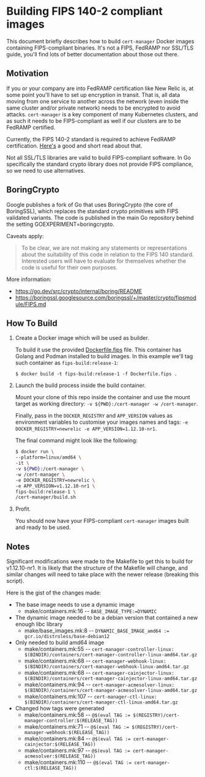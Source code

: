 # Building FIPS 140-2 compliant images

This document briefly describes how to build `cert-manager` Docker images containing FIPS-compliant binaries. It's not a FIPS, FedRAMP nor SSL/TLS guide, you'll find lots of better documentation about those out there.

## Motivation

If you or your company are into FedRAMP certification like New Relic is, at some point you'll have to set up encryption in transit. That is, all data moving from one service to another across the network (even inside the same cluster and/or private network) needs to be encrypted to avoid attacks. `cert-manager` is a key component of many Kubernetes clusters, and as such it needs to be FIPS-compliant as well if our clusters are to be FedRAMP certified.

Currently, the FIPS 140-2 standard is required to achieve FedRAMP certification. [Here's](https://stackarmor.com/understanding-fips-140-2-requirements-for-achieving-fedramp-compliance/) a good and short read about that.

Not all SSL/TLS libraries are valid to build FIPS-compliant software. In Go specifically the standard crypto library does not provide FIPS compliance, so we need to use alternatives.

## BoringCrypto

Google publishes a fork of Go that uses BoringCrypto (the core of BoringSSL), which replaces the standard crypto primitives with FIPS validated variants.
The code is published in the main Go repository behind the setting GOEXPERIMENT=boringcrypto.

Caveats apply:
> To be clear, we are not making any statements or representations about the suitability of this code in relation to the FIPS 140 standard. 
> Interested users will have to evaluate for themselves whether the code is useful for their own purposes.

More information:
* https://go.dev/src/crypto/internal/boring/README
* https://boringssl.googlesource.com/boringssl/+/master/crypto/fipsmodule/FIPS.md

## How To Build

1. Create a Docker image which will be used as builder.

   To build it use the provided [Dockerfile.fips](Dockerfile.fips) file. This container has Golang and Podman installed to build images. In this example we'll tag such container as `fips-build:release-1`:

   `$ docker build -t fips-build:release-1 -f Dockerfile.fips .`

1. Launch the build process inside the build container.

   Mount your clone of this repo inside the container and use the mount target as working directory: `-v ${PWD}:/cert-manager -w /cert-manager`.

   Finally, pass in the `DOCKER_REGISTRY` and `APP_VERSION` values as environment variables to customise your images names and tags: `-e DOCKER_REGISTRY=newrelic -e APP_VERSION=1.12.10-nr1`.

   The final command might look like the following:

   ```sh
   $ docker run \
   --platform=linux/amd64 \
   -it \
   -v ${PWD}:/cert-manager \
   -w /cert-manager \
   -e DOCKER_REGISTRY=newrelic \
   -e APP_VERSION=v1.12.10-nr1 \
   fips-build:release-1 \
   /cert-manager/build.sh
   ```

1. Profit.

   You should now have your FIPS-compliant `cert-manager` images built and ready to be used.

## Notes
Significant modifications were made to the Makefile to get this to build for v1.12.10-nr1. 
It is likely that the structure of the Makefile will change, and similar changes will need to take place with the newer release (breaking this script).

Here is the gist of the changes made:

* The base image needs to use a dynamic image
  * make/containers.mk:16 -- `BASE_IMAGE_TYPE:=DYNAMIC`
* The dynamic image needed to be a debian version that contained a new enough libc library
  * make/base_images.mk:8 -- `DYNAMIC_BASE_IMAGE_amd64 := gcr.io/distroless/base-debian12`
* Only needed to build amd64 image
  * make/containers.mk:55 -- `cert-manager-controller-linux: $(BINDIR)/containers/cert-manager-controller-linux-amd64.tar.gz`
  * make/containers.mk:68 -- `cert-manager-webhook-linux: $(BINDIR)/containers/cert-manager-webhook-linux-amd64.tar.gz`
  * make/containers.mk:68 -- `cert-manager-cainjector-linux: $(BINDIR)/containers/cert-manager-cainjector-linux-amd64.tar.gz`
  * make/containers.mk:94 -- `cert-manager-acmesolver-linux: $(BINDIR)/containers/cert-manager-acmesolver-linux-amd64.tar.gz`
  * make/containers.mk:107 -- `cert-manager-ctl-linux: $(BINDIR)/containers/cert-manager-ctl-linux-amd64.tar.gz`
* Changed how tags were generated
  * make/containers.mk:58 -- `@$(eval TAG := $(REGISTRY)/cert-manager-controller:$(RELEASE_TAG))`
  * make/containers.mk:71 -- `@$(eval TAG := $(REGISTRY)/cert-manager-webhook:$(RELEASE_TAG))`
  * make/containers.mk:84 -- `@$(eval TAG := cert-manager-cainjector:$(RELEASE_TAG))`
  * make/containers.mk:97 -- `@$(eval TAG := cert-manager-acmesolver:$(RELEASE_TAG))`
  * make/containers.mk:110 -- `@$(eval TAG := cert-manager-ctl:$(RELEASE_TAG))`


